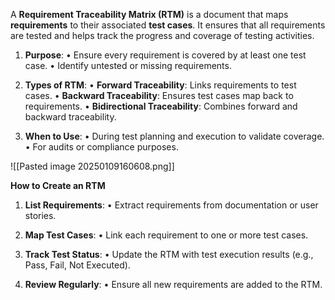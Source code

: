 A **Requirement Traceability Matrix (RTM)** is a document that maps **requirements** to their associated **test cases**. It ensures that all requirements are tested and helps track the progress and coverage of testing activities.

1. **Purpose**:
• Ensure every requirement is covered by at least one test case.
• Identify untested or missing requirements.

2. **Types of RTM**:
• **Forward Traceability**: Links requirements to test cases.
• **Backward Traceability**: Ensures test cases map back to requirements.
• **Bidirectional Traceability**: Combines forward and backward traceability.

3. **When to Use**:
• During test planning and execution to validate coverage.
• For audits or compliance purposes.

![[Pasted image 20250109160608.png]]

**How to Create an RTM**

1. **List Requirements**:
• Extract requirements from documentation or user stories.

2. **Map Test Cases**:
• Link each requirement to one or more test cases.

3. **Track Test Status**:
• Update the RTM with test execution results (e.g., Pass, Fail, Not Executed).

4. **Review Regularly**:
• Ensure all new requirements are added to the RTM.